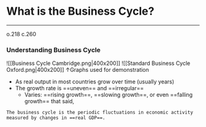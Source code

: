 # What is the Business Cycle?
---
o.218 c.260
### Understanding Business Cycle
![[Business Cycle Cambridge.png|400x200]]
![[Standard Business Cycle Oxford.png|400x200]]
↑Graphs used for demonstration
- As real output in most countries grow over time (usually years)
- The growth rate is ==uneven== and ==irregular==
	- Varies: ==rising growth==, ==slowing growth==, or even ==falling growth==
that said, 
```ad-definition
The business cycle is the periodic fluctuations in economic activity measured by changes in ==real GDP==.
```

